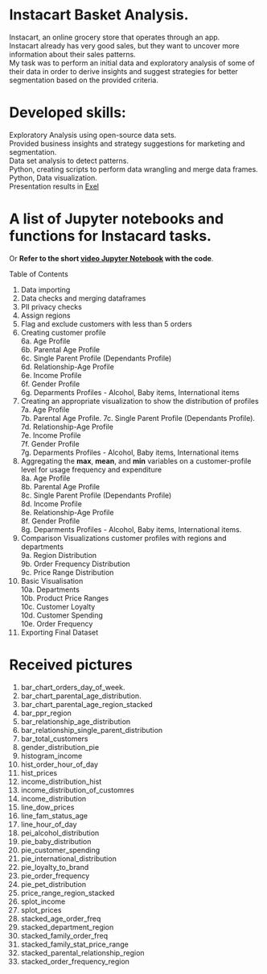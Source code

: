 # Instacart Basket Analysis. 

Instacart, an online grocery store that operates through an app.  
Instacart already has very good sales, but they want to uncover more information about their sales patterns.  
My task was to perform an initial data and exploratory analysis of some of their data in order to derive insights and suggest strategies for better segmentation based on the provided criteria.

# Developed skills:  
Exploratory Analysis using open-source data sets.  
Provided business insights and strategy suggestions for marketing and segmentation.  
Data set analysis to detect patterns.  
Python, creating scripts to perform data wrangling and merge data frames.  
Python, Data visualization.  
Presentation results in [Exel](https://github.com/halinakryvanos/Instacart-Grocery-Basket-Analysis/blob/02a900c9c475bfc1c45ff96aec35f67b6ea50877/05%20Sent%20to%20client/Final%20report%20Halina%20Kryvanos.xlsx)

# A list of Jupyter notebooks and functions for Instacard tasks.   
Or **Refer to the short [video Jupyter Notebook](https://youtu.be/2BJDCA6wUz4) with the code**.  

Table of Contents  
1. Data importing  
2. Data checks and merging dataframes  
3. PII privacy checks  
4. Assign regions  
5. Flag and exclude customers with less than 5 orders  
6. Creating customer profile  
 6a. Age Profile  
 6b. Parental Age Profile  
 6c. Single Parent Profile (Dependants Profile)   
 6d. Relationship-Age Profile  
 6e. Income Profile  
 6f. Gender Profile  
 6g. Deparments Profiles - Alcohol, Baby items, International items
7. Creating an appropriate visualization to show the distribution of profiles  
7a. Age Profile  
7b. Parental Age Profile. 
7c. Single Parent Profile (Dependants Profile). 
7d. Relationship-Age Profile  
7e. Income Profile  
7f. Gender Profile  
7g. Deparments Profiles - Alcohol, Baby items, International items  
8. Aggregating the **max**, **mean**, and **min** variables on a customer-profile level for usage frequency and expenditure  
8a. Age Profile  
8b. Parental Age Profile  
8c. Single Parent Profile (Dependants Profile)  
8d. Income Profile  
8e. Relationship-Age Profile  
8f. Gender Profile  
8g. Deparments Profiles - Alcohol, Baby items, International items. 
9. Comparison Visualizations customer profiles with regions and departments  
9a. Region Distribution  
9b. Order Frequency Distribution  
9c. Price Range Distribution  
10. Basic Visualisation  
10a. Departments  
10b. Product Price Ranges  
10c. Customer Loyalty  
10d. Customer Spending  
10e. Order Frequency  
11. Exporting Final Dataset  

# Received pictures  

1. bar_chart_orders_day_of_week. 
2. bar_chart_parental_age_distribution. 
3. bar_chart_parental_age_region_stacked  
4. bar_ppr_region  
5. bar_relationship_age_distribution  
6. bar_relationship_single_parent_distribution  
7. bar_total_customers  
8. gender_distribution_pie  
9. histogram_income  
10. hist_order_hour_of_day  
11. hist_prices  
12. income_distribution_hist  
13. income_distribution_of_customres  
14. income_distribution  
15. line_dow_prices  
16. line_fam_status_age  
17. line_hour_of_day  
18. pei_alcohol_distribution  
19. pie_baby_distribution  
20. pie_customer_spending  
21. pie_international_distribution  
22. pie_loyalty_to_brand  
23. pie_order_frequency  
24. pie_pet_distribution  
25. price_range_region_stacked  
26. splot_income  
27. splot_prices  
28. stacked_age_order_freq  
29. stacked_department_region
30. stacked_family_order_freq  
31. stacked_family_stat_price_range  
32. stacked_parental_relationship_region  
33. stacked_order_frequency_region  


